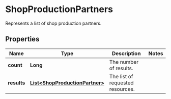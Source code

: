 

# ShopProductionPartners

Represents a list of shop production partners.

## Properties

Name | Type | Description | Notes
------------ | ------------- | ------------- | -------------
**count** | **Long** | The number of results. | 
**results** | [**List&lt;ShopProductionPartner&gt;**](ShopProductionPartner.md) | The list of requested resources. | 



